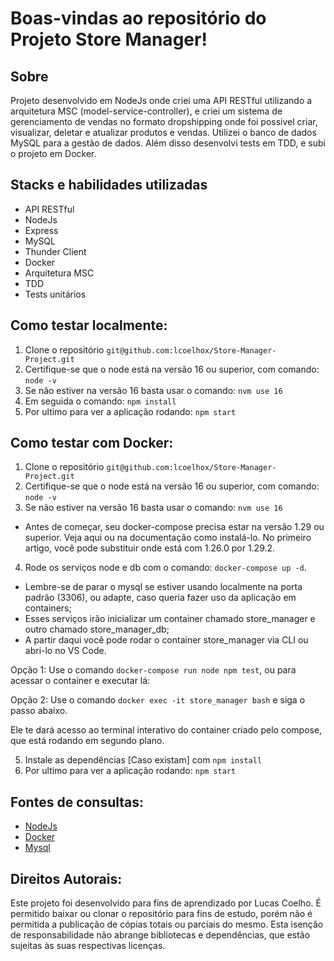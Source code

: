 # Boas-vindas ao repositório do Projeto Store Manager!

## Sobre
Projeto desenvolvido em NodeJs onde criei uma API RESTful utilizando a arquitetura MSC (model-service-controller), e criei um sistema de gerenciamento de vendas no formato dropshipping onde foi possivel criar, visualizar, deletar e atualizar produtos e vendas. Utilizei o banco de dados MySQL para a gestão de dados. Além disso desenvolvi tests em TDD, e subi o projeto em Docker.

## Stacks e habilidades utilizadas
- API RESTful
- NodeJs
- Express
- MySQL
- Thunder Client
- Docker
- Arquitetura MSC
- TDD
- Tests unitários

## Como testar localmente:
1. Clone o repositório `git@github.com:lcoelhox/Store-Manager-Project.git`
2. Certifique-se que o node está na versão 16 ou superior, com comando: `node -v`
3. Se não estiver na versão 16 basta usar o comando: `nvm use 16`
4. Em seguida o comando: `npm install`
5. Por ultimo para ver a aplicação rodando: `npm start`

## Como testar com Docker:
1. Clone o repositório `git@github.com:lcoelhox/Store-Manager-Project.git`
2. Certifique-se que o node está na versão 16 ou superior, com comando: `node -v`
3. Se não estiver na versão 16 basta usar o comando: `nvm use 16`
- Antes de começar, seu docker-compose precisa estar na versão 1.29 ou superior. Veja aqui ou na documentação como instalá-lo. No primeiro artigo, você pode substituir onde está com 1.26.0 por 1.29.2.

4. Rode os serviços node e db com o comando: `docker-compose up -d`.

- Lembre-se de parar o mysql se estiver usando localmente na porta padrão (3306), ou adapte, caso queria fazer uso da aplicação em containers;
- Esses serviços irão inicializar um container chamado store_manager e outro chamado store_manager_db;
- A partir daqui você pode rodar o container store_manager via CLI ou abri-lo no VS Code.

Opção 1: Use o comando `docker-compose run node npm test`, ou para acessar o container e executar lá:

Opção 2: Use o comando `docker exec -it store_manager bash` e siga o passo abaixo.

Ele te dará acesso ao terminal interativo do container criado pelo compose, que está rodando em segundo plano.

5. Instale as dependências [Caso existam] com `npm install`
6. Por ultimo para ver a aplicação rodando: `npm start`

## Fontes de consultas:
* [NodeJs](https://nodejs.org/en/docs/)
* [Docker](https://docs.docker.com/)
* [Mysql](https://dev.mysql.com/doc/)

## Direitos Autorais:
Este projeto foi desenvolvido para fins de aprendizado por Lucas Coelho. É permitido baixar ou clonar o repositório para fins de estudo, porém não é permitida a publicação de cópias totais ou parciais do mesmo. Esta isenção de responsabilidade não abrange bibliotecas e dependências, que estão sujeitas às suas respectivas licenças.

